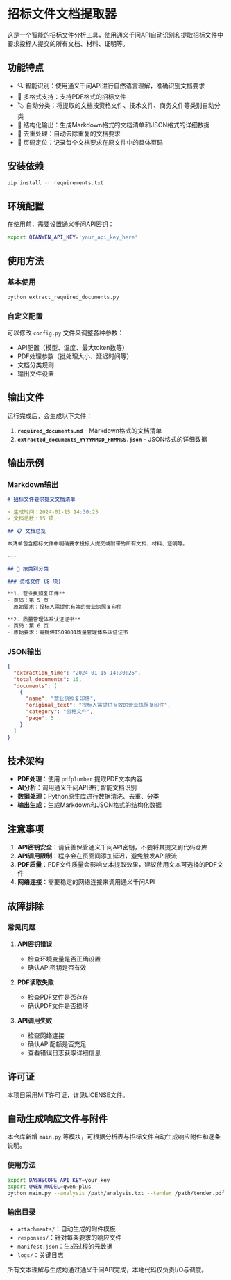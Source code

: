 # 招标文件文档提取器

这是一个智能的招标文件分析工具，使用通义千问API自动识别和提取招标文件中要求投标人提交的所有文档、材料、证明等。

## 功能特点

- 🔍 智能识别：使用通义千问API进行自然语言理解，准确识别文档要求
- 📄 多格式支持：支持PDF格式的招标文件
- 🏷️ 自动分类：将提取的文档按资格文件、技术文件、商务文件等类别自动分类
- 📝 结构化输出：生成Markdown格式的文档清单和JSON格式的详细数据
- 🔄 去重处理：自动去除重复的文档要求
- 📍 页码定位：记录每个文档要求在原文件中的具体页码

## 安装依赖

```bash
pip install -r requirements.txt
```

## 环境配置

在使用前，需要设置通义千问API密钥：

```bash
export QIANWEN_API_KEY='your_api_key_here'
```

## 使用方法

### 基本使用

```bash
python extract_required_documents.py
```

### 自定义配置

可以修改 `config.py` 文件来调整各种参数：

- API配置（模型、温度、最大token数等）
- PDF处理参数（批处理大小、延迟时间等）
- 文档分类规则
- 输出文件设置

## 输出文件

运行完成后，会生成以下文件：

1. **`required_documents.md`** - Markdown格式的文档清单
2. **`extracted_documents_YYYYMMDD_HHMMSS.json`** - JSON格式的详细数据

## 输出示例

### Markdown输出

```markdown
# 招标文件要求提交文档清单

> 生成时间：2024-01-15 14:30:25  
> 文档总数：15 项

## 📋 文档总览

本清单包含招标文件中明确要求投标人提交或附带的所有文档、材料、证明等。

---

## 📁 按类别分类

### 资格文件 (8 项)

**1. 营业执照复印件**
- 页码：第 5 页
- 原始要求：投标人需提供有效的营业执照复印件

**2. 质量管理体系认证证书**
- 页码：第 6 页
- 原始要求：需提供ISO9001质量管理体系认证证书
```

### JSON输出

```json
{
  "extraction_time": "2024-01-15 14:30:25",
  "total_documents": 15,
  "documents": [
    {
      "name": "营业执照复印件",
      "original_text": "投标人需提供有效的营业执照复印件",
      "category": "资格文件",
      "page": 5
    }
  ]
}
```

## 技术架构

- **PDF处理**：使用 `pdfplumber` 提取PDF文本内容
- **AI分析**：调用通义千问API进行智能文档识别
- **数据处理**：Python原生库进行数据清洗、去重、分类
- **输出生成**：生成Markdown和JSON格式的结构化数据

## 注意事项

1. **API密钥安全**：请妥善保管通义千问API密钥，不要将其提交到代码仓库
2. **API调用限制**：程序会在页面间添加延迟，避免触发API限流
3. **PDF质量**：PDF文件质量会影响文本提取效果，建议使用文本可选择的PDF文件
4. **网络连接**：需要稳定的网络连接来调用通义千问API

## 故障排除

### 常见问题

1. **API密钥错误**
   - 检查环境变量是否正确设置
   - 确认API密钥是否有效

2. **PDF读取失败**
   - 检查PDF文件是否存在
   - 确认PDF文件是否损坏

3. **API调用失败**
   - 检查网络连接
   - 确认API配额是否充足
   - 查看错误日志获取详细信息

## 许可证

本项目采用MIT许可证，详见LICENSE文件。


## 自动生成响应文件与附件

本仓库新增 `main.py` 等模块，可根据分析表与招标文件自动生成响应附件和逐条说明。

### 使用方法

```bash
export DASHSCOPE_API_KEY=your_key
export QWEN_MODEL=qwen-plus
python main.py --analysis /path/analysis.txt --tender /path/tender.pdf --repo /path/repo --out ./output
```

### 输出目录

- `attachments/`：自动生成的附件模板
- `responses/`：针对每条要求的响应文件
- `manifest.json`：生成过程的元数据
- `logs/`：关键日志

所有文本理解与生成均通过通义千问API完成，本地代码仅负责I/O与调度。
